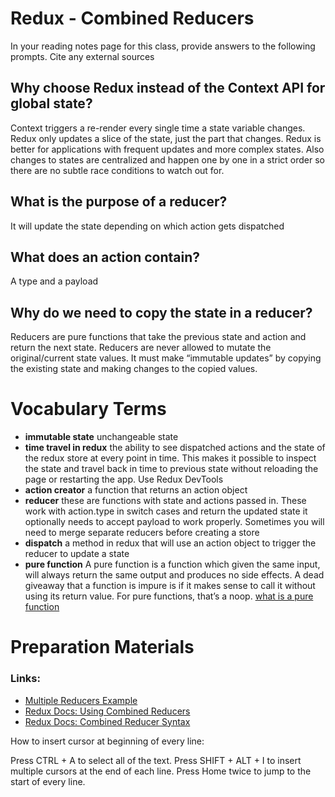 # Redux - Combined Reducers

In your reading notes page for this class, provide answers to the following prompts. Cite any external sources

## Why choose Redux instead of the Context API for global state?

Context triggers a re-render every single time a state variable changes.  Redux only updates a slice of the state, just the part that changes.  Redux is better for applications with frequent updates and more complex states. Also changes to states are centralized and happen one by one in a strict order so there are no subtle race conditions to watch out for.

## What is the purpose of a reducer?
It will update the state depending on which action gets dispatched

## What does an action contain?
A type and a payload

## Why do we need to copy the state in a reducer?
Reducers are pure functions that take the previous state and action and return the next state. Reducers are never allowed to mutate the original/current state values. It must make “immutable updates” by copying the existing state and making changes to the copied values.
# Vocabulary Terms

- **immutable state** unchangeable state
- **time travel in redux** the ability to see dispatched actions and the state of the redux store at every point in time. This makes it possible to inspect the state and travel back in time to previous state without reloading the page or restarting the app. Use Redux DevTools
- **action creator** a function that returns an action object
- **reducer** these are functions with state and actions passed in. These work with action.type in switch cases and return the updated state it optionally needs to accept payload to work properly. Sometimes you will need to merge separate reducers before creating a store
- **dispatch** a method in redux that will use an action object to trigger the reducer to update a state
- **pure function** A pure function is a function which given the same input, will always return the same output and produces no side effects.  A dead giveaway that a function is impure is if it makes sense to call it without using its return value. For pure functions, that’s a noop.
[what is a pure function](https://medium.com/javascript-scene/master-the-javascript-interview-what-is-a-pure-function-d1c076bec976)



# Preparation Materials
<h3 id="links">Links:</h3>

<ul>
  <li><a href="https://www.youtube.com/watch?v=gBER4Or86hE">Multiple Reducers Example</a></li>
  <li><a href="https://redux.js.org/recipes/structuring-reducers/using-combinereducers/">Redux Docs: Using Combined Reducers</a></li>
  <li><a href="https://redux.js.org/api/combinereducers/">Redux Docs: Combined Reducer Syntax</a></li>
</ul>



How to insert cursor at beginning of every line:

Press CTRL + A to select all of the text.
Press SHIFT + ALT + I to insert multiple cursors at the end of each line.
Press Home twice to jump to the start of every line.


